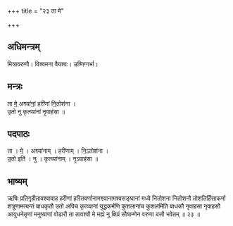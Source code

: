 +++
title = "२३ ता मे"

+++
## अधिमन्त्रम्
मित्रावरुणौ। विश्वमना वैयश्वः। उष्णिग्गर्भा।

## मन्त्रः
ता मे॒ अश्व्या॑नां॒ हरी॑णां नि॒तोश॑ना ।  
उ॒तो नु कृत्व्या॑नां नृ॒वाह॑सा ॥

## पदपाठः
ता । मे॒ । अश्व्या॑नाम् । हरी॑णाम् । नि॒ऽतोश॑ना ।  
उ॒तो इति॑ । नु । कृत्व्या॑नाम् । नृ॒ऽवाह॑सा ॥

## भाष्यम्
ऋषिः प्रतिगृहीतावश्वावाह हरीणां हरितवर्णानामश्व्यानामश्वसङ्घानां मध्ये नितोशना नितोशनौ तोशतिर्हिंसाकर्मा शत्रूणामत्यन्तं बाधकृतौ उतो अपिच कृत्व्यानां युद्धकर्मणि कुशलानांच कुशलमिति बाधकौ नृवाहसा नृवाहसौ आयुधनेतृणां मनुष्याणां वोढारौ ता तावश्वौ मे मह्यं नु क्षिप्रं सौषाम्णेन वरुणा दत्तौ भवेतम् ॥ २३ ॥